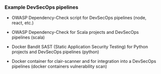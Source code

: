 ### Example DevSecOps pipelines

- OWASP Dependency-Check script for DevSecOps pipelines (node, react, etc.)

- OWASP Dependency-Check for Scala projects and DevSecOps pipelines (scala)

- Docker Bandit SAST (Static Application Security Testing) for Python projects and DevSecOps pipelines (python)

- Docker container for clair-scanner and for integration into a DevSecOps pipelines (docker containers vulnerability scan)
